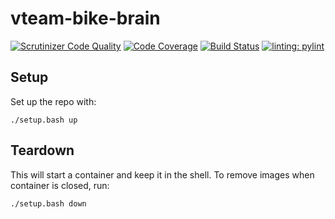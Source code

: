 # vteam-bike-brain

[![Scrutinizer Code Quality](https://scrutinizer-ci.com/g/p0ntan/vteam-bike-brain/badges/quality-score.png?b=main)](https://scrutinizer-ci.com/g/p0ntan/vteam-bike-brain/?branch=main)
[![Code Coverage](https://scrutinizer-ci.com/g/p0ntan/vteam-bike-brain/badges/coverage.png?b=main)](https://scrutinizer-ci.com/g/p0ntan/vteam-bike-brain/?branch=main)
[![Build Status](https://scrutinizer-ci.com/g/p0ntan/vteam-bike-brain/badges/build.png?b=main)](https://scrutinizer-ci.com/g/p0ntan/vteam-bike-brain/build-status/main)
[![linting: pylint](https://img.shields.io/badge/linting-pylint-yellowgreen)](https://github.com/pylint-dev/pylint)

## Setup
Set up the repo with:
```
./setup.bash up
```

## Teardown
This will start a container and keep it in the shell. To remove images when container is closed, run:
```
./setup.bash down
```
